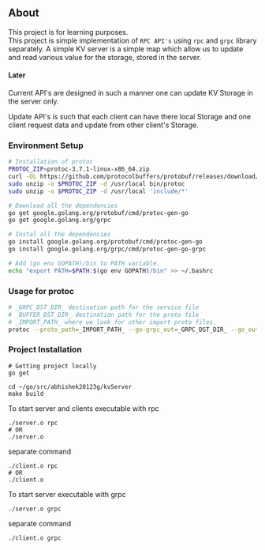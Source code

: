 ## About
This project is for learning purposes. </br>
This project is simple implementation of `RPC API's` using `rpc` and `grpc` library separately.
A simple KV server is a simple map which allow us to update and read various value 
for the storage, stored in the server. 

#### Later
Current API's are designed in such a manner one can update KV Storage in the server only.

Update API's is such that each client can have there local Storage and one client
request data and update from other client's Storage.   

### Environment Setup
```bash
# Installation of protoc
PROTOC_ZIP=protoc-3.7.1-linux-x86_64.zip
curl -OL https://github.com/protocolbuffers/protobuf/releases/download/v3.7.1/$PROTOC_ZIP
sudo unzip -o $PROTOC_ZIP -d /usr/local bin/protoc
sudo unzip -o $PROTOC_ZIP -d /usr/local 'include/*'

# Download all the dependencies
go get google.golang.org/protobuf/cmd/protoc-gen-go
go get google.golang.org/grpc

# Instal all the dependencies
go install google.golang.org/protobuf/cmd/protoc-gen-go
go install google.golang.org/grpc/cmd/protoc-gen-go-grpc

# Add (go env GOPATH)/bin to PATH variable.
echo "export PATH=$PATH:$(go env GOPATH)/bin" >> ~/.bashrc
```

### Usage for protoc
```bash
# _GRPC_DST_DIR_ destination path for the service file
# _BUFFER_DST_DIR_ destination path for the proto file
# _IMPORT_PATH_ where we look for other import proto files.
protoc --proto_path=_IMPORT_PATH_ --go-grpc_out=_GRPC_DST_DIR_ --go_out=_BUFFER_DST_DIR_ _PROTO_SRC_PATH_/*.proto 
```

### Project Installation
```
# Getting project locally
go get 

cd ~/go/src/abhishek20123g/kvServer
make build
```

To start server and clients executable with rpc
```
./server.o rpc
# OR
./server.o
```
separate command
```
./client.o rpc
# OR
./client.o
```

To start server executable with grpc
```
./server.o grpc
```
separate command
```
./client.o grpc
```

